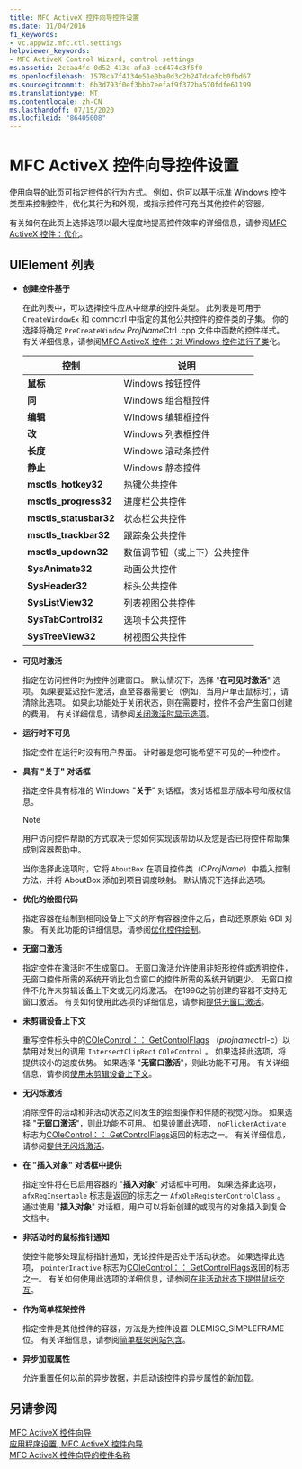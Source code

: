 ```yaml
---
title: MFC ActiveX 控件向导控件设置
ms.date: 11/04/2016
f1_keywords:
- vc.appwiz.mfc.ctl.settings
helpviewer_keywords:
- MFC ActiveX Control Wizard, control settings
ms.assetid: 2ccaa4fc-0d52-413e-afa3-ecd474c3f6f0
ms.openlocfilehash: 1578ca7f4134e51e0ba0d3c2b247dcafcb0fbd67
ms.sourcegitcommit: 6b3d793f0ef3bbb7eefaf9f372ba570fdfe61199
ms.translationtype: MT
ms.contentlocale: zh-CN
ms.lasthandoff: 07/15/2020
ms.locfileid: "86405008"
---
```

# <a name="control-settings-mfc-activex-control-wizard"></a>MFC ActiveX 控件向导控件设置

使用向导的此页可指定控件的行为方式。 例如，你可以基于标准 Windows 控件类型来控制控件，优化其行为和外观，或指示控件可充当其他控件的容器。

有关如何在此页上选择选项以最大程度地提高控件效率的详细信息，请参阅[MFC ActiveX 控件：优化](../../mfc/mfc-activex-controls-optimization.md)。

## <a name="uielement-list"></a>UIElement 列表

- **创建控件基于**

   在此列表中，可以选择控件应从中继承的控件类型。 此列表是可用于 `CreateWindowEx` 和 commctrl 中指定的其他公共控件的控件类的子集。 你的选择将确定 `PreCreateWindow` *ProjName*Ctrl .cpp 文件中函数的控件样式。 有关详细信息，请参阅[MFC ActiveX 控件：对 Windows 控件进行子类](../../mfc/mfc-activex-controls-subclassing-a-windows-control.md)化。

   |控制|说明|
   |-------------|-----------------|
   |**鼠标**|Windows 按钮控件|
   |**同**|Windows 组合框控件|
   |**编辑**|Windows 编辑框控件|
   |**改**|Windows 列表框控件|
   |**长度**|Windows 滚动条控件|
   |**静止**|Windows 静态控件|
   |**msctls_hotkey32**|热键公共控件|
   |**msctls_progress32**|进度栏公共控件|
   |**msctls_statusbar32**|状态栏公共控件|
   |**msctls_trackbar32**|跟踪条公共控件|
   |**msctls_updown32**|数值调节钮（或上下）公共控件|
   |**SysAnimate32**|动画公共控件|
   |**SysHeader32**|标头公共控件|
   |**SysListView32**|列表视图公共控件|
   |**SysTabControl32**|选项卡公共控件|
   |**SysTreeView32**|树视图公共控件|

- **可见时激活**

   指定在访问控件时为控件创建窗口。 默认情况下，选择 "**在可见时激活**" 选项。 如果要延迟控件激活，直至容器需要它（例如，当用户单击鼠标时），请清除此选项。 如果此功能处于关闭状态，则在需要时，控件不会产生窗口创建的费用。 有关详细信息，请参阅[关闭激活时显示选项](../../mfc/turning-off-the-activate-when-visible-option.md)。

- **运行时不可见**

   指定控件在运行时没有用户界面。 计时器是您可能希望不可见的一种控件。

- **具有 "关于" 对话框**

   指定控件具有标准的 Windows "**关于**" 对话框，该对话框显示版本号和版权信息。

   > [!NOTE]
   > 用户访问控件帮助的方式取决于您如何实现该帮助以及您是否已将控件帮助集成到容器帮助中。

   当你选择此选项时，它将 `AboutBox` 在项目控件类（C*ProjName*）中插入控制方法，并将 AboutBox 添加到项目调度映射。 默认情况下选择此选项。

- **优化的绘图代码**

   指定容器在绘制到相同设备上下文的所有容器控件之后，自动还原原始 GDI 对象。 有关此功能的详细信息，请参阅[优化控件绘制](../../mfc/optimizing-control-drawing.md)。

- **无窗口激活**

   指定控件在激活时不生成窗口。 无窗口激活允许使用非矩形控件或透明控件，无窗口控件所需的系统开销比包含窗口的控件所需的系统开销更少。 无窗口控件不允许未剪辑设备上下文或无闪烁激活。 在1996之前创建的容器不支持无窗口激活。 有关如何使用此选项的详细信息，请参阅[提供无窗口激活](../../mfc/providing-windowless-activation.md)。

- **未剪辑设备上下文**

   重写控件标头中的[COleControl：： GetControlFlags](../../mfc/reference/colecontrol-class.md#getcontrolflags) （*projname*ctrl-c）以禁用对发出的调用 `IntersectClipRect` `COleControl` 。 如果选择此选项，将提供较小的速度优势。 如果选择 "**无窗口激活**"，则此功能不可用。 有关详细信息，请参阅[使用未剪辑设备上下文](../../mfc/using-an-unclipped-device-context.md)。

- **无闪烁激活**

   消除控件的活动和非活动状态之间发生的绘图操作和伴随的视觉闪烁。 如果选择 "**无窗口激活**"，则此功能不可用。 如果设置此选项， `noFlickerActivate` 标志为[COleControl：： GetControlFlags](../../mfc/reference/colecontrol-class.md#getcontrolflags)返回的标志之一。 有关详细信息，请参阅[提供无闪烁激活](../../mfc/providing-flicker-free-activation.md)。

- **在 "插入对象" 对话框中提供**

   指定控件将在已启用容器的 "**插入对象**" 对话框中可用。 如果选择此选项， `afxRegInsertable` 标志是返回的标志之一 `AfxOleRegisterControlClass` 。 通过使用 "**插入对象**" 对话框，用户可以将新创建的或现有的对象插入到复合文档中。

- **非活动时的鼠标指针通知**

   使控件能够处理鼠标指针通知，无论控件是否处于活动状态。 如果选择此选项， `pointerInactive` 标志为[COleControl：： GetControlFlags](../../mfc/reference/colecontrol-class.md#getcontrolflags)返回的标志之一。 有关如何使用此选项的详细信息，请参阅[在非活动状态下提供鼠标交互](../../mfc/providing-mouse-interaction-while-inactive.md)。

- **作为简单框架控件**

   指定控件是其他控件的容器，方法是为控件设置 OLEMISC_SIMPLEFRAME 位。 有关详细信息，请参阅[简单框架网站包含](/windows/win32/com/simple-frame-site-containment)。

- **异步加载属性**

   允许重置任何以前的异步数据，并启动该控件的异步属性的新加载。

## <a name="see-also"></a>另请参阅

[MFC ActiveX 控件向导](../../mfc/reference/mfc-activex-control-wizard.md)<br/>
[应用程序设置, MFC ActiveX 控件向导](../../mfc/reference/application-settings-mfc-activex-control-wizard.md)<br/>
[MFC ActiveX 控件向导的控件名称](../../mfc/reference/control-names-mfc-activex-control-wizard.md)
